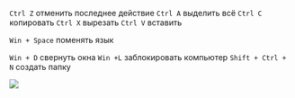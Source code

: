 `Ctrl Z` отменить последнее действие
`Ctrl A` выделить всё
`Ctrl C` копировать
`Ctrl X` вырезать
`Ctrl V` вставить

`Win + Space` поменять язык

`Win + D` свернуть окна
`Win +L` заблокировать компьютер
`Shift + Ctrl + N` создать папку

![](keyboard.svg)